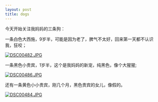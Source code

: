 ```yaml
---
layout: post
title: dogs
---
```


今天开始关注我妈妈的三条狗：

一条白色大西施，9岁半，可能是因为老了，脾气不太好，回来第一天都不认识我，狂咬；

[![DSC00482.JPG](http://www.rijiben.org/wp-content/blogs/6/uploads//DSC00482.JPG)](http://www.rijiben.org/wp-content/blogs/6/uploads//DSC00482.JPG)

一条黑色小贵宾，1岁半，这个是我妈妈的新宠，纯黑色，像个大猩猩;

[![DSC00486.JPG](http://www.rijiben.org/wp-content/blogs/6/uploads//DSC00486.JPG)](http://www.rijiben.org/wp-content/blogs/6/uploads//DSC00486.JPG)

还有一条黄色小小贵宾，刚几个月，黑色贵宾的女儿，像假的。

[![DSC00484.JPG](http://www.rijiben.org/wp-content/blogs/6/uploads//DSC00484.JPG)](http://www.rijiben.org/wp-content/blogs/6/uploads//DSC00484.JPG)

